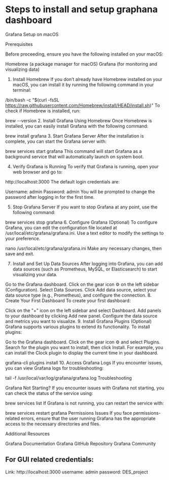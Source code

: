 # Steps to install and setup graphana dashboard
Grafana Setup on macOS

Prerequisites

Before proceeding, ensure you have the following installed on your macOS:

Homebrew (a package manager for macOS)
Grafana (for monitoring and visualizing data)
1. Install Homebrew
If you don’t already have Homebrew installed on your macOS, you can install it by running the following command in your terminal:

/bin/bash -c "$(curl -fsSL https://raw.githubusercontent.com/Homebrew/install/HEAD/install.sh)"
To check if Homebrew is installed, run:

brew --version
2. Install Grafana Using Homebrew
Once Homebrew is installed, you can easily install Grafana with the following command:

brew install grafana
3. Start Grafana Server
After the installation is complete, you can start the Grafana server with:

brew services start grafana
This command will start Grafana as a background service that will automatically launch on system boot.

4. Verify Grafana is Running
To verify that Grafana is running, open your web browser and go to:

http://localhost:3000
The default login credentials are:

Username: admin
Password: admin
You will be prompted to change the password after logging in for the first time.

5. Stop Grafana Server
If you want to stop Grafana at any point, use the following command:

brew services stop grafana
6. Configure Grafana (Optional)
To configure Grafana, you can edit the configuration file located at /usr/local/etc/grafana/grafana.ini. Use a text editor to modify the settings to your preference.

nano /usr/local/etc/grafana/grafana.ini
Make any necessary changes, then save and exit.

7. Install and Set Up Data Sources
After logging into Grafana, you can add data sources (such as Prometheus, MySQL, or Elasticsearch) to start visualizing your data.

Go to the Grafana dashboard.
Click on the gear icon ⚙️ on the left sidebar (Configuration).
Select Data Sources.
Click Add data source, select your data source type (e.g., Prometheus), and configure the connection.
8. Create Your First Dashboard
To create your first dashboard:

Click on the "+" icon on the left sidebar and select Dashboard.
Add panels to your dashboard by clicking Add new panel.
Configure the data source and metrics you want to visualize.
9. Install Grafana Plugins (Optional)
Grafana supports various plugins to extend its functionality. To install plugins:

Go to the Grafana dashboard.
Click on the gear icon ⚙️ and select Plugins.
Search for the plugin you want to install, then click Install.
For example, you can install the Clock plugin to display the current time in your dashboard.

grafana-cli plugins install <plugin-name>
10. Access Grafana Logs
If you encounter issues, you can view Grafana logs for troubleshooting:

tail -f /usr/local/var/log/grafana/grafana.log
Troubleshooting

Grafana Not Starting?
If you encounter issues with Grafana not starting, you can check the status of the service using:

brew services list
If Grafana is not running, you can restart the service with:

brew services restart grafana
Permissions Issues
If you face permissions-related errors, ensure that the user running Grafana has the appropriate access to the necessary directories and files.

Additional Resources

Grafana Documentation
Grafana GitHub Repository
Grafana Community


## For GUI related credentials:
Link: http://localhost:3000
username: admin
password: DES_project

